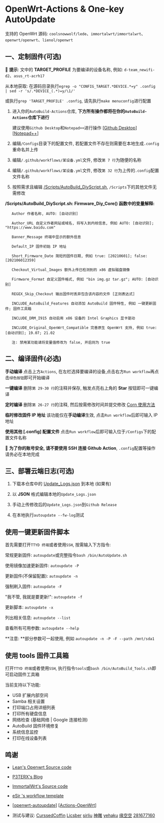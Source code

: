 # OpenWrt-Actions & One-key AutoUpdate


支持的 OpenWrt 源码: `coolsnowwolf/lede`、`immortalwrt/immortalwrt`、`openwrt/openwrt`、`lienol/openwrt`

## 一、定制固件(可选)

   🎈 **提示**: 文中的 **TARGET_PROFILE** 为要编译的设备名称, 例如: `d-team_newifi-d2`、`asus_rt-acrh17`

   从本地获取: 在源码目录执行`egrep -o "CONFIG_TARGET.*DEVICE.*=y" .config | sed -r 's/.*DEVICE_(.*)=y/\1/'`
   
   或执行`grep 'TARGET_PROFILE' .config`, 请先执行`make menuconfig`进行配置

1. 进入你的`AutoBuild-Actions`仓库, **下方所有操作都将在你的`AutoBuild-Actions`仓库下进行**

   建议使用`Github Desktop`和`Notepad++`进行操作 [[Github Desktop](https://desktop.github.com/)] [[Notepad++](https://notepad-plus-plus.org/downloads/)]

2. 编辑`/Configs`目录下的配置文件, 若配置文件不存在则需要在本地生成`.config`重命名并上传

3. 编辑`/.github/workflows/某设备.yml`文件, 修改`第 7 行`为随便的名称

4. 编辑`/.github/workflows/某设备.yml`文件, 修改`第 32 行`为上传的`.config`配置文件名称

5. 按照需求且编辑 [/Scripts/AutoBuild_DiyScript.sh](./Scripts/AutoBuild_DiyScript.sh), `/Scripts`下的其他文件无需修改

**/Scripts/AutoBuild_DiyScript.sh: Firmware_Diy_Core() 函数中的变量解释:**
```
   Author 作者名称, AUTO: [自动识别]
   
   Author_URL 自定义作者网站或域名, 将写入到内核信息, 例如 AUTO: [自动识别]; "https://www.baidu.com"

   Banner_Message 终端中显示的额外信息

   Default_IP 固件初始 IP 地址

   Short_Firmware_Date 简短的固件日期, 例如 true: [20210601]; false: [202106012359]

   Checkout_Virtual_Images 额外上传已检测到的 x86 虚拟磁盘镜像
   
   Firmware_Format 自定义固件格式, 例如 "bin img.gz tar.gz"; AUTO: [自动识别]

   REGEX_Skip_Checkout 输出固件时丢弃包含该内容的文件 [正则表达式]

   INCLUDE_AutoBuild_Features 自动添加 AutoBuild 固件特性, 例如 一键更新固件; 固件工具箱

   INCLUDE_DRM_I915 自动启用 x86 设备的 Intel Graphics 显卡驱动

   INCLUDE_Original_OpenWrt_Compatible 完善原生 OpenWrt 支持, 例如 true: [自动识别]; 19.07; 21.02
   
   注: 禁用某功能请将变量值修改为 false, 开启则为 true

```

## 二、编译固件(必选)

   **手动编译** 点击上方`Actions`, 在左栏选择要编译的设备,点击右方`Run workflow`再点击`绿色按钮`即可开始编译

   **一键编译** 删除`第 29-30 行`的注释并保存, 触发点亮右上角的 **Star** 按钮即可一键编译

   **定时编译** 删除`第 26-27 行`的注释, 然后按需修改时间并提交修改 [Corn 使用方法](https://www.runoob.com/w3cnote/linux-crontab-tasks.html)

   **临时修改固件 IP 地址** 该功能仅在**手动编译**生效, 点击`Run workflow`后即可输入 IP 地址
   
   **使用其他 [.config] 配置文件** 点击`Run workflow`后即可输入位于`/Configs`下的配置文件名称

   🔔 **为了你的账号安全, 请不要使用 SSH 连接 Github Action**, `.config`配置等操作请务必在本地完成

## 三、部署云端日志(可选)

1. 下载本仓库中的 [Update_Logs.json](https://github.com/Hyy2001X/AutoBuild-Actions/releases/download/AutoUpdate/Update_Logs.json) 到本地 (如果有)

2. 以 **JSON** 格式编辑本地的`Update_Logs.json`

3. 手动上传修改后的`Update_Logs.json`到`Github Release`

4. 在本地执行`autoupdate --fw-log`测试

## 使用一键更新固件脚本

   首先需要打开`TTYD 终端`或者使用`SSH`, 按需输入下方指令:

   常规更新固件: `autoupdate`或完整指令`bash /bin/AutoUpdate.sh`

   使用镜像加速更新固件: `autoupdate -P`

   更新固件(不保留配置): `autoupdate -n`
   
   强制刷入固件: `autoupdate -F`
   
   "我不管, 我就是要更新!": `autoupdate -f`

   更新脚本: `autoupdate -x`

   列出相关信息: `autoupdate --list`

   查看所有可用参数: `autoupdate --help`

   **注意: **部分参数可一起使用, 例如 `autoupdate -n -P -F --path /mnt/sda1`

## 使用 tools 固件工具箱

   打开`TTYD 终端`或者使用`SSH`, 执行指令`tools`或`bash /bin/AutoBuild_Tools.sh`即可启动固件工具箱

   当前支持以下功能:

   - USB 扩展内部空间
   - Samba 相关设置
   - 打印端口占用详细列表
   - 打印所有硬盘信息
   - 网络检查 (基础网络 | Google 连接检测)
   - AutoBuild 固件环境修复
   - 系统信息监控
   - 打印在线设备列表

## 鸣谢

   - [Lean's Openwrt Source code](https://github.com/coolsnowwolf/lede)

   - [P3TERX's Blog](https://p3terx.com/archives/build-openwrt-with-github-actions.html)

   - [ImmortalWrt's Source code](https://github.com/immortalwrt)

   - [eSir 's workflow template](https://github.com/esirplayground/AutoBuild-OpenWrt/blob/master/.github/workflows/Build_OP_x86_64.yml)
   
   - [[openwrt-autoupdate](https://github.com/mab-wien/openwrt-autoupdate)] [[Actions-OpenWrt](https://github.com/P3TERX/Actions-OpenWrt)]

   - 测试与建议: [CurssedCoffin](https://github.com/CurssedCoffin) [Licsber](https://github.com/Licsber) [sirliu](https://github.com/sirliu) [神雕](https://github.com/teasiu) [yehaku](https://www.right.com.cn/forum/space-uid-28062.html) [缘空空](https://github.com/NaiHeKK) [281677160](https://github.com/281677160)
